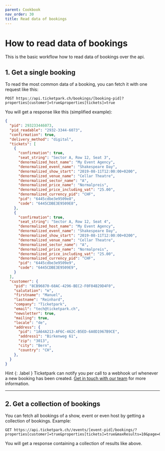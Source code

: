 ```yaml
---
parent: Cookbook
nav_order: 30
title: Read data of bookings
---
```

# How to read data of bookings

This is the basic workflow how to read data of bookings over the api.

## 1. Get a single booking

To read the most common data of a booking, you can fetch it with one request like this:

```
POST https://api.ticketpark.ch/bookings/[booking-pid]?properties[customer]=true&properties[tickets]=true
```

You will get a response like this (simplified example):

```json
{
  "pid": 293233446073,
  "pid_readable": "2932-3344-6073",
  "confirmation": true,
  "delivery_method": "digital",
  "tickets": [
    {
      "confirmation": true,
      "seat_string": "Sector A, Row 12, Seat 3",
      "denormalized_host_name": "My Event Agency",
      "denormalized_event_name": "Shakespeare Day",
      "denormalized_show_start": "2019-08-11T12:00:00+0200",
      "denormalized_venue_name": "Cellar Theatre",
      "denormalized_sector_name": "A",
      "denormalized_price_name": "Normalpreis",
      "denormalized_price_including_vat": "25.00",
      "denormalized_currency_pid": "CHF",
      "pid": "6445cdbe3e9509e8",
      "code": "6445CDBE3E9509E8",
    },
    {
      "confirmation": true,
      "seat_string": "Sector A, Row 12, Seat 4",
      "denormalized_host_name": "My Event Agency",
      "denormalized_event_name": "Shakespeare Day",
      "denormalized_show_start": "2019-08-11T12:00:00+0200",
      "denormalized_venue_name": "Cellar Theatre",
      "denormalized_sector_name": "A",
      "denormalized_price_name": "Normalpreis",
      "denormalized_price_including_vat": "25.00",
      "denormalized_currency_pid": "CHF",
      "pid": "6445cdbe3e9509e9",
      "code": "6445CDBE3E9509E9",
    }
  ],
  "customer": {
    "pid": "8CB96870-68AC-4296-BEC2-F0F04B29D4F0",
    "salutation": "m",
    "firstname": "Manuel",
    "lastname": "Reinhard",
    "company": "Ticketpark",
    "email": "tech@ticketpark.ch",
    "newsletter": true,
    "mailing": true,
    "locale": "de",
    "address": {
      "pid": "1A64A213-AF6C-462C-B5ED-6A0D1967B9CE",
      "address1": "Birkenweg 61",
      "zip": "3013",
      "city": "Bern",
      "country": "CH",
    },
  }
}
```

Hint
{: .label }
Ticketpark can notify you per call to a webhook url whenever a new booking has been created. [Get in touch with our team](mailto:support@ticketpark.ch) for more information.

---

## 2. Get a collection of bookings

You can fetch all bookings of a show, event or even host by getting a collection of bookings. Example:

```
GET https://api.ticketpark.ch//events/[event-pid]/bookings/?properties[customer]=true&properties[tickets]=true&maxResults=10&page=0
```

You will get a response containing a collection of results like above.